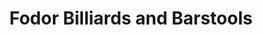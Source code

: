 ---
title: "Fodor Billiards and Barstools"
url: /thornton/fodor-billiards-and-barstools/
shop: furniture
---